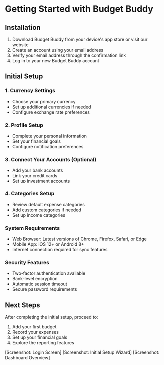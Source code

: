 # Getting Started with Budget Buddy

## Installation

1. Download Budget Buddy from your device's app store or visit our website
2. Create an account using your email address
3. Verify your email address through the confirmation link
4. Log in to your new Budget Buddy account

## Initial Setup

### 1. Currency Settings
- Choose your primary currency
- Set up additional currencies if needed
- Configure exchange rate preferences

### 2. Profile Setup
- Complete your personal information
- Set your financial goals
- Configure notification preferences

### 3. Connect Your Accounts (Optional)
- Add your bank accounts
- Link your credit cards
- Set up investment accounts

### 4. Categories Setup
- Review default expense categories
- Add custom categories if needed
- Set up income categories

### System Requirements

- Web Browser: Latest versions of Chrome, Firefox, Safari, or Edge
- Mobile App: iOS 12+ or Android 8+
- Internet connection required for sync features

### Security Features

- Two-factor authentication available
- Bank-level encryption
- Automatic session timeout
- Secure password requirements

## Next Steps

After completing the initial setup, proceed to:
1. Add your first budget
2. Record your expenses
3. Set up your financial goals
4. Explore the reporting features

[Screenshot: Login Screen]
[Screenshot: Initial Setup Wizard]
[Screenshot: Dashboard Overview]